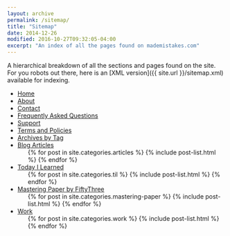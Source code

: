 ```yaml
---
layout: archive
permalink: /sitemap/
title: "Sitemap"
date: 2014-12-26
modified: 2016-10-27T09:32:05-04:00
excerpt: "An index of all the pages found on mademistakes.com"
---
```


A hierarchical breakdown of all the sections and pages found on the site. For you robots out there, here is an [XML version]({{ site.url }}/sitemap.xml) available for indexing.

<ul>
  <li><a href="{{ site.url }}/">Home</a></li>
  <li><a href="{{ site.url }}/about/">About</a></li>
  <li><a href="{{ site.url }}/contact/">Contact</a></li>
  <li><a href="{{ site.url }}/faqs/">Frequently Asked Questions</a></li>
  <li><a href="{{ site.url }}/support/">Support</a></li>
  <li><a href="{{ site.url }}/terms/">Terms and Policies</a></li>
  <li><a href="{{ site.url }}/tag/">Archives by Tag</a></li>
  <li><a href="{{ site.url }}/articles/">Blog Articles</a>
    <ul>
      {% for post in site.categories.articles %}
        {% include post-list.html %}
      {% endfor %}
    </ul>
  </li>
  <li><a href="{{ site.url }}/til/">Today I Learned</a>
    <ul>
      {% for post in site.categories.til %}
        {% include post-list.html %}
      {% endfor %}
    </ul>
  </li>
  <li><a href="{{ site.url }}/mastering-paper/">Mastering Paper by FiftyThree</a>
    <ul>
      {% for post in site.categories.mastering-paper %}
        {% include post-list.html %}
      {% endfor %}
    </ul>
  </li>
  <li><a href="{{ site.url }}/work/">Work</a>
    <ul>
      {% for post in site.categories.work %}
        {% include post-list.html %}
      {% endfor %}
    </ul>
  </li>
</ul>
